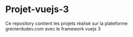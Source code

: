 # Projet-vuejs-3
Ce repository contient les projets réalisé sur la plateforme grenierdudev.com avec le framework vuejs 3
